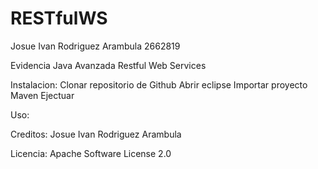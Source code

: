 # RESTfulWS
Josue Ivan Rodriguez Arambula 
2662819

Evidencia Java Avanzada 
Restful Web Services

Instalacion: 
Clonar repositorio de Github
Abrir eclipse
Importar proyecto Maven
Ejectuar 

Uso: 


Creditos:
Josue Ivan Rodriguez Arambula 

Licencia: 
Apache Software License 2.0

